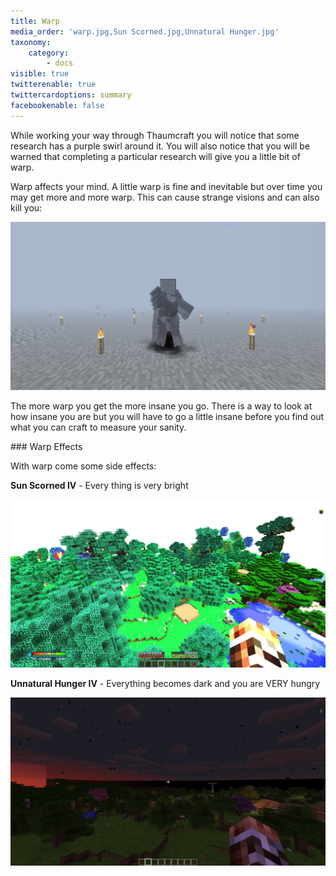 ```yaml
---
title: Warp
media_order: 'warp.jpg,Sun Scorned.jpg,Unnatural Hunger.jpg'
taxonomy:
    category:
        - docs
visible: true
twitterenable: true
twittercardoptions: summary
facebookenable: false
---
```


While working your way through Thaumcraft you will notice that some research has a purple swirl around it. You will also notice that you will be warned that completing a particular research will give you a little bit of warp. 

Warp affects your mind. A little warp is fine and inevitable but over time you may get more and more warp. This can cause strange visions and can also kill you:

![](warp.jpg)

The more warp you get the more insane you go. There is a way to look at how insane you are but you will have to go a little insane before you find out what you can craft to measure your sanity.

### Warp Effects

With warp come some side effects:

**Sun Scorned IV** - Every thing is very bright

![](Sun%20Scorned.jpg)

**Unnatural Hunger IV** - Everything becomes dark and you are VERY hungry

![](Unnatural%20Hunger.jpg)
